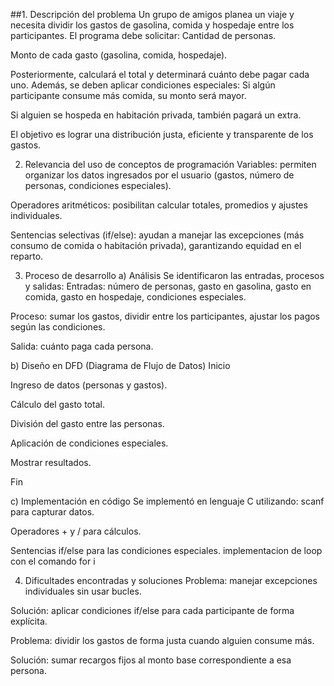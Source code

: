##1. Descripción del problema
Un grupo de amigos planea un viaje y necesita dividir los gastos de gasolina, comida y hospedaje entre los participantes.
 El programa debe solicitar:
Cantidad de personas.


Monto de cada gasto (gasolina, comida, hospedaje).


Posteriormente, calculará el total y determinará cuánto debe pagar cada uno. Además, se deben aplicar condiciones especiales:
Si algún participante consume más comida, su monto será mayor.


Si alguien se hospeda en habitación privada, también pagará un extra.


El objetivo es lograr una distribución justa, eficiente y transparente de los gastos.

2. Relevancia del uso de conceptos de programación
Variables: permiten organizar los datos ingresados por el usuario (gastos, número de personas, condiciones especiales).


Operadores aritméticos: posibilitan calcular totales, promedios y ajustes individuales.


Sentencias selectivas (if/else): ayudan a manejar las excepciones (más consumo de comida o habitación privada), garantizando equidad en el reparto.


3. Proceso de desarrollo
a) Análisis
Se identificaron las entradas, procesos y salidas:
Entradas: número de personas, gasto en gasolina, gasto en comida, gasto en hospedaje, condiciones especiales.


Proceso: sumar los gastos, dividir entre los participantes, ajustar los pagos según las condiciones.


Salida: cuánto paga cada persona.


b) Diseño en DFD (Diagrama de Flujo de Datos)
Inicio


Ingreso de datos (personas y gastos).


Cálculo del gasto total.


División del gasto entre las personas.


Aplicación de condiciones especiales.


Mostrar resultados.


Fin


c) Implementación en código
Se implementó en lenguaje C utilizando:
scanf para capturar datos.


Operadores + y / para cálculos.


Sentencias if/else para las condiciones especiales.
implementacion de loop con el comando for i 


4. Dificultades encontradas y soluciones
Problema: manejar excepciones individuales sin usar bucles.


Solución: aplicar condiciones if/else para cada participante de forma explícita.


Problema: dividir los gastos de forma justa cuando alguien consume más.


Solución: sumar recargos fijos al monto base correspondiente a esa persona.
